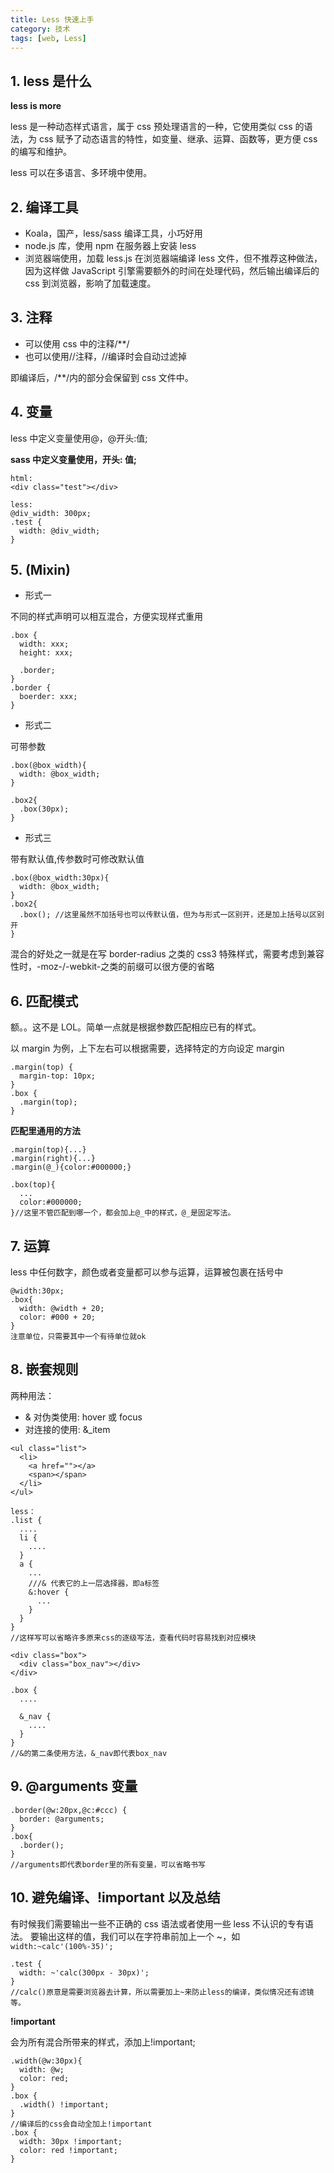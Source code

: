 ```yaml
---
title: Less 快速上手
category: 技术
tags: [web, Less]
---
```


## 1. less 是什么

**less is more**

less 是一种动态样式语言，属于 css 预处理语言的一种，它使用类似 css 的语法，为 css 赋予了动态语言的特性，如变量、继承、运算、函数等，更方便 css 的编写和维护。

less 可以在多语言、多环境中使用。

## 2. 编译工具

- Koala，国产，less/sass 编译工具，小巧好用
- node.js 库，使用 npm 在服务器上安装 less
- 浏览器端使用，加载 less.js 在浏览器端编译 less 文件，但不推荐这种做法，因为这样做 JavaScript 引擎需要额外的时间在处理代码，然后输出编译后的 css 到浏览器，影响了加载速度。

## 3. 注释

- 可以使用 css 中的注释/\*\*/
- 也可以使用//注释，//编译时会自动过滤掉

即编译后，/\*\*/内的部分会保留到 css 文件中。

## 4. 变量

less 中定义变量使用@，@开头:值;

**sass 中定义变量使用$，$开头: 值;**

```
html:
<div class="test"></div>

less:
@div_width: 300px;
.test {
  width: @div_width;
}
```

## 5. (Mixin)

- 形式一

不同的样式声明可以相互混合，方便实现样式重用

```
.box {
  width: xxx;
  height: xxx;

  .border;
}
.border {
  boerder: xxx;
}
```

- 形式二

可带参数

```
.box(@box_width){
  width: @box_width;
}

.box2{
  .box(30px);
}
```

- 形式三

带有默认值,传参数时可修改默认值

```
.box(@box_width:30px){
  width: @box_width;
}
.box2{
  .box(); //这里虽然不加括号也可以传默认值，但为与形式一区别开，还是加上括号以区别开
}
```

混合的好处之一就是在写 border-radius 之类的 css3 特殊样式，需要考虑到兼容性时，-moz-/-webkit-之类的前缀可以很方便的省略

## 6. 匹配模式

额。。这不是 LOL。简单一点就是根据参数匹配相应已有的样式。

以 margin 为例，上下左右可以根据需要，选择特定的方向设定 margin

```
.margin(top) {
  margin-top: 10px;
}
.box {
  .margin(top);
}
```

**匹配里通用的方法**

```
.margin(top){...}
.margin(right){...}
.margin(@_){color:#000000;}

.box(top){
  ...
  color:#000000;
}//这里不管匹配到哪一个，都会加上@_中的样式，@_是固定写法。
```

## 7. 运算

less 中任何数字，颜色或者变量都可以参与运算，运算被包裹在括号中

```
@width:30px;
.box{
  width: @width + 20;
  color: #000 + 20;
}
注意单位，只需要其中一个有待单位就ok
```

## 8. 嵌套规则

两种用法：

- & 对伪类使用: hover 或 focus
- 对连接的使用: &\_item

```
<ul class="list">
  <li>
    <a href=""></a>
    <span></span>
  </li>
</ul>

less：
.list {
  ....
  li {
    ....
  }
  a {
    ...
    ///& 代表它的上一层选择器，即a标签
    &:hover {
      ...
    }
  }
}
//这样写可以省略许多原来css的逐级写法，查看代码时容易找到对应模块
```

```
<div class="box">
  <div class="box_nav"></div>
</div>

.box {
  ....

  &_nav {
    ....
  }
}
//&的第二条使用方法，&_nav即代表box_nav
```

## 9. @arguments 变量

```
.border(@w:20px,@c:#ccc) {
  border: @arguments;
}
.box{
  .border();
}
//arguments即代表border里的所有变量，可以省略书写
```

## 10. 避免编译、!important 以及总结

有时候我们需要输出一些不正确的 css 语法或者使用一些 less 不认识的专有语法。
要输出这样的值，我们可以在字符串前加上一个 ~，如`width:~calc'(100%-35)';`

```
.test {
  width: ~'calc(300px - 30px)';
}
//calc()原意是需要浏览器去计算，所以需要加上~来防止less的编译，类似情况还有滤镜等。
```

**!important**

会为所有混合所带来的样式，添加上!important;

```
.width(@w:30px){
  width: @w;
  color: red;
}
.box {
  .width() !important;
}
//编译后的css会自动全加上!important
.box {
  width: 30px !important;
  color: red !important;
}
```
